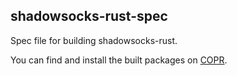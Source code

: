 ## shadowsocks-rust-spec
Spec file for building shadowsocks-rust.

You can find and install the built packages on [COPR](https://copr.fedorainfracloud.org/coprs/spyophobia/shadowsocks-rust/).
